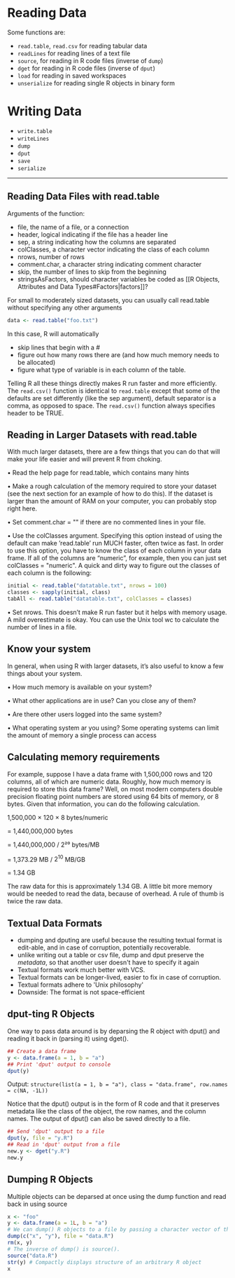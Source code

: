 # Reading Data

Some functions are:

- `read.table`, `read.csv` for reading tabular data
- `readLines` for reading lines of a text file
- `source`, for reading in R code files (inverse of `dump`)
- `dget` for reading in R code files (inverse of `dput`)
- `load` for reading in saved workspaces
- `unserialize` for reading single R objects in binary form

# Writing Data
- `write.table`
- `writeLines`
- `dump`
- `dput`
- `save`
- `serialize`

---

## Reading Data Files with read.table

Arguments of the function:
- file, the name of a file, or a connection
- header, logical indicating if the file has a header line
- sep, a string indicating how the columns are separated
- colClasses, a character vector indicating the class of each column
- nrows, number of rows
- comment.char, a character string indicating comment character
- skip, the number of lines to skip from the beginning
- stringsAsFactors, should character variables be coded as [[R Objects, Attributes and Data Types#Factors|factors]]?

For small to moderately sized datasets, you can usually call read.table without specifying any other arguments

```R
data <- read.table("foo.txt")
```

In this case, R will automatically 

- skip lines that begin with a # 
- figure out how many rows there are (and how much memory needs to be allocated) 
- figure what type of variable is in each column of the table.

Telling R all these things directly makes R run faster and more efficiently. The `read.csv()` function is identical to `read.table` except that some of the defaults are set differently (like the sep argument), default separator is a comma, as opposed to space. The `read.csv()` function always specifies header to be TRUE.

## Reading in Larger Datasets with read.table
With much larger datasets, there are a few things that you can do that will make your life easier and will prevent R from choking. 

• Read the help page for read.table, which contains many hints 

• Make a rough calculation of the memory required to store your dataset (see the next section for an example of how to do this). If the dataset is larger than the amount of RAM on your computer, you can probably stop right here.

• Set comment.char = "" if there are no commented lines in your file. 

• Use the colClasses argument. Specifying this option instead of using the default can make ’read.table’ run MUCH faster, often twice as fast. In order to use this option, you have to know the class of each column in your data frame. If all of the columns are “numeric”, for example, then you can just set colClasses = "numeric". A quick and dirty way to figure out the classes of each column is the following:

```R
initial <- read.table("datatable.txt", nrows = 100) 
classes <- sapply(initial, class) 
tabAll <- read.table("datatable.txt", colClasses = classes)
```

• Set nrows. This doesn’t make R run faster but it helps with memory usage. A mild overestimate is okay. You can use the Unix tool wc to calculate the number of lines in a file.

## Know your system

In general, when using R with larger datasets, it’s also useful to know a few things about your system. 

• How much memory is available on your system? 

• What other applications are in use? Can you close any of them? 

• Are there other users logged into the same system? 

• What operating system ar you using? Some operating systems can limit the amount of memory a single process can access

## Calculating memory requirements
For example, suppose I have a data frame with 1,500,000 rows and 120 columns, all of which are numeric data. Roughly, how much memory is required to store this data frame? Well, on most modern computers double precision floating point numbers are stored using 64 bits of memory, or 8 bytes. Given that information, you can do the following calculation.

1,500,000 × 120 × 8 bytes/numeric 

= 1,440,000,000 bytes 

= 1,440,000,000 / 2²⁰ bytes/MB 

= 1,373.29 MB / $2^{10}$  MB/GB

= 1.34 GB

The raw data for this is approximately 1.34 GB. A little bit more memory would be needed to read the data, because of overhead. A rule of thumb is twice the raw data.

## Textual Data Formats
- dumping and dputing are useful because the resulting textual format is edit-able, and in case of corruption, potentially recoverable.
- unlike writing out a table or csv file, dump and dput preserve the *metadata*, so that another user doesn't have to specify it again
- Textual formats work much better with VCS.
- Textual formats can be longer-lived, easier to fix in case of corruption.
- Textual formats adhere to 'Unix philosophy'
- Downside: The format is not space-efficient

## dput-ting R Objects
One way to pass data around is by deparsing the R object with dput() and reading it back in (parsing it) using dget().

```R
## Create a data frame 
y <- data.frame(a = 1, b = "a") 
## Print 'dput' output to console 
dput(y) 
```

Output: `structure(list(a = 1, b = "a"), class = "data.frame", row.names = c(NA, -1L))`

Notice that the dput() output is in the form of R code and that it preserves metadata like the class of the object, the row names, and the column names. The output of dput() can also be saved directly to a file.

```R
## Send 'dput' output to a file 
dput(y, file = "y.R") 
## Read in 'dput' output from a file 
new.y <- dget("y.R") 
new.y
```

## Dumping R Objects

Multiple objects can be deparsed at once using the dump function and read back in using source

```R
x <- "foo" 
y <- data.frame(a = 1L, b = "a")
# We can dump() R objects to a file by passing a character vector of their names.
dump(c("x", "y"), file = "data.R") 
rm(x, y)
# The inverse of dump() is source().
source("data.R") 
str(y) # Compactly displays structure of an arbitrary R object
x
```

